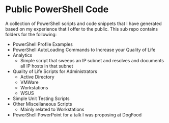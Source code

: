 # Public PowerShell Code
A collection of PowerShell scripts and code snippets that I have generated based on my experience that I offer to the public.  This sub repo contains folders for the following:

* PowerShell Profile Examples
* PowerShell AutoLoading Commands to Increase your Quality of Life
* Analytics
  * Simple script that sweeps an IP subnet and resolves and documents all IP hosts in that subnet
* Quality of Life Scripts for Administrators
  * Active Directory
  * VMWare
  * Workstations
  * WSUS
* Simple Unit Testing Scripts
* Other Miscellaneous Scripts
  * Mainly related to Workstations
* PowerShell PowerPoint for a talk I was proposing at DogFood
